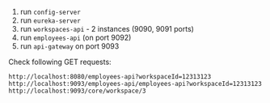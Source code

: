 1. run `config-server`
2. run `eureka-server`
3. run `workspaces-api` - 2 instances (9090, 9091 ports)
4. run `employees-api` (on port 9092)
5. run `api-gateway` on port 9093

Check following GET requests:
```
http://localhost:8080/employees-api?workspaceId=12313123
http://localhost:9093/employees-api/employees-api?workspaceId=12313123
http://localhost:9093/core/workspace/3
```
